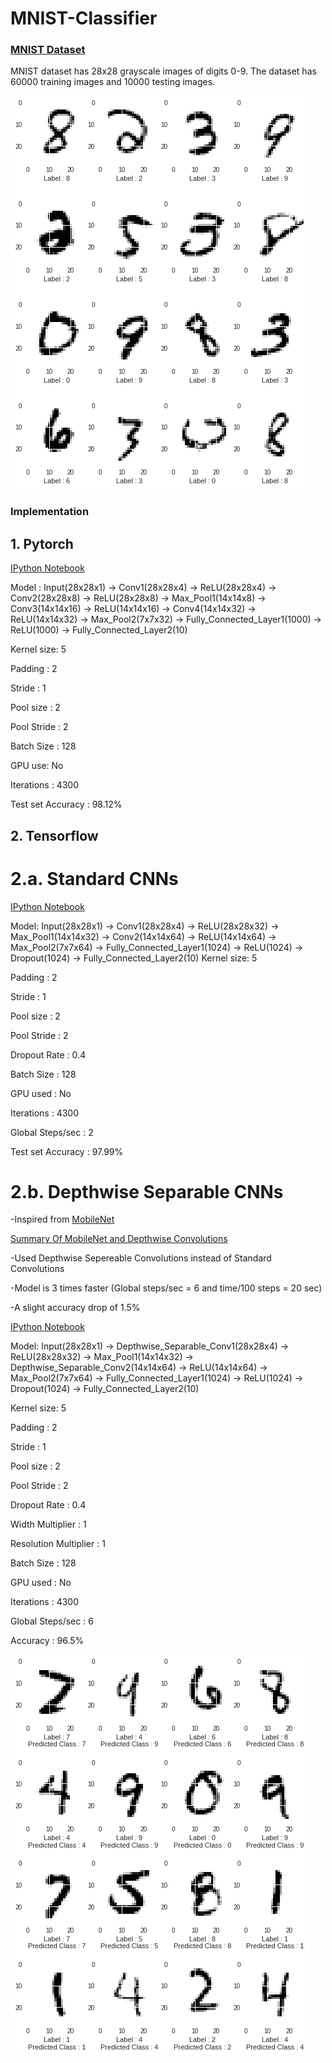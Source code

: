 # MNIST-Classifier

### [MNIST Dataset](http://yann.lecun.com/exdb/mnist/)

MNIST dataset has 28x28 grayscale images of digits 0-9. The dataset has 60000 training images and 10000 testing images.

![alt text](DataVisualization.png)

### Implementation

## 1. Pytorch

[IPython Notebook](MNIST_Classifier_PyTorch.ipynb) <p>
Model : Input(28x28x1) -> Conv1(28x28x4) -> ReLU(28x28x4) -> Conv2(28x28x8) -> ReLU(28x28x8) -> Max_Pool1(14x14x8) -> Conv3(14x14x16) -> ReLU(14x14x16) -> Conv4(14x14x32) -> ReLU(14x14x32) -> Max_Pool2(7x7x32) -> Fully_Connected_Layer1(1000) -> ReLU(1000) -> Fully_Connected_Layer2(10) <p>
Kernel size: 5 <p>
Padding : 2 <p>
Stride : 1 <p>
Pool size : 2 <p>
Pool Stride : 2 <p>
Batch Size : 128 <p>
GPU use: No <p>
Iterations : 4300 <p>
Test set Accuracy : 98.12% <p>

## 2. Tensorflow

# 2.a. Standard CNNs

[IPython Notebook](MNIST_Classifier_Tensorflow.ipynb) <p>
Model: Input(28x28x1) -> Conv1(28x28x4) -> ReLU(28x28x32) -> Max_Pool1(14x14x32) -> Conv2(14x14x64) -> ReLU(14x14x64) -> Max_Pool2(7x7x64) -> Fully_Connected_Layer1(1024) -> ReLU(1024) -> Dropout(1024) -> Fully_Connected_Layer2(10)
Kernel size: 5 <p>
Padding : 2 <p>
Stride : 1 <p>
Pool size : 2 <p>
Pool Stride : 2 <p>
Dropout Rate : 0.4 <p>
Batch Size : 128 <p>
GPU used : No <p>
Iterations : 4300 <p>
Global Steps/sec : 2 <p>
Test set Accuracy : 97.99% <p>

# 2.b. Depthwise Separable CNNs

-Inspired from [MobileNet](https://arxiv.org/abs/1704.04861) <p>
[Summary Of MobileNet and Depthwise Convolutions](MobileNet_Summary.pdf) <p>
-Used Depthwise Sepereable Convolutions instead of Standard Convolutions <p>
-Model is 3 times faster (Global steps/sec = 6 and time/100 steps = 20 sec) <p>
-A slight accuracy drop of 1.5% <p>

[IPython Notebook](MNIST_Classifier_MobileNet_Tensorflow.ipynb) <p>
Model: Input(28x28x1) -> Depthwise_Separable_Conv1(28x28x4) -> ReLU(28x28x32) -> Max_Pool1(14x14x32) -> Depthwise_Separable_Conv2(14x14x64) -> ReLU(14x14x64) -> Max_Pool2(7x7x64) -> Fully_Connected_Layer1(1024) -> ReLU(1024) -> Dropout(1024) -> Fully_Connected_Layer2(10) <p>
Kernel size: 5 <p>
Padding : 2 <p>
Stride : 1 <p>
Pool size : 2 <p>
Pool Stride : 2 <p>
Dropout Rate : 0.4 <p>
Width Multiplier : 1 <p>
Resolution Multiplier : 1 <p>
Batch Size : 128 <p>
GPU used : No <p>
Iterations : 4300 <p>
Global Steps/sec : 6 <p>
Accuracy : 96.5% <p>
  
![alt text](DataVisualization_Prediction.png)
